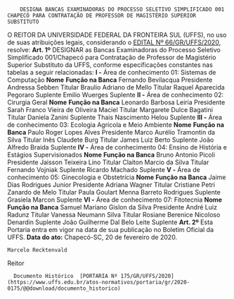         DESIGNA BANCAS EXAMINADORAS DO PROCESSO SELETIVO SIMPLIFICADO 001 CHAPECÓ PARA CONTRATAÇÃO DE PROFESSOR DE MAGISTÉRIO SUPERIOR SUBSTITUTO  

 O REITOR DA UNIVERSIDADE FEDERAL DA FRONTEIRA SUL (UFFS), no uso de suas atribuições legais, considerando o [EDITAL Nº 66/GR/UFFS/2020](https://www.uffs.edu.br/atos-normativos/edital/gr/2020-0066), resolve:   **Art. 1º**  DESIGNAR as Bancas Examinadoras do Processo Seletivo Simplificado 001/Chapecó para Contratação de Professor de Magistério Superior Substituto da UFFS, conforme especificações constantes nas tabelas a seguir relacionadas: **I -**  Área de conhecimento 01: Sistemas de Computação     **Nome**   **Função na Banca**     Fernando Bevilacqua   Presidente     Andressa Sebben   Titular     Braulio Adriano de Mello   Titular     Raquel Aparecida Pegoraro   Suplente     Emilio Wuerges   Suplente       **II -**  Área de conhecimento 02: Cirurgia Geral     **Nome**   **Função na Banca**     Leonardo Barbosa Leiria   Presidente     Sarah Franco Vieira de Oliveira Maciel   Titular     Margarete Dulce Bagatini   Titular     Daniela Zanini   Suplente     Thais Nascimento Helou   Suplente       **III -**  Área de conhecimento 03: Ecologia Agrícola e Meio Ambiente     **Nome**   **Função na Banca**     Paulo Roger Lopes Alves   Presidente     Marco Aurélio Tramontin da Silva   Titular     Inês Claudete Burg   Titular     James Luiz Berto   Suplente     João Alfredo Braida   Suplente      **IV -**  Área de conhecimento 04: Ensino de História e Estágios Supervisionados     **Nome**   **Função na Banca**     Bruno Antonio Picoli   Presidente     Jaisson Teixeira Lino   Titular     Claiton Marcio da Silva   Titular     Fernando Vojniak   Suplente     Ricardo Machado   Suplente       **V -**  Área de conhecimento 05: Ginecologia e Obstetrícia     **Nome**   **Função na Banca**     Jaime Dias Rodrigues Junior   Presidente     Adriana Wagner   Titular     Cristiane Petri Zanardo de Melo   Titular     Paula Goulart Menna Barreto Rodrigues   Suplente     Grasiela Marcon   Suplente       **VI -**  Área de conhecimento 07: Fitotecnia     **Nome**   **Função na Banca**     Samuel Mariano Gislon da Silva   Presidente     André Luiz Radunz   Titular     Vanessa Neumann Silva   Titular     Rosiane Berenice Nicoloso Denardin   Suplente     João Guilherme Dal Belo Leite   Suplente       **Art. 2º**  Esta Portaria entra em vigor na data de sua publicação no Boletim Oficial da UFFS.        **Data do ato:** Chapecó-SC, 20 de fevereiro de 2020.   
 

    Marcelo Recktenvald   
 Reitor 

      Documento Histórico  [PORTARIA Nº 175/GR/UFFS/2020](https://www.uffs.edu.br/atos-normativos/portaria/gr/2020-0175/@@download/documento_historico)     
      